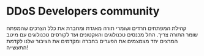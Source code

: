 # DDoS Developers community
קהילת המפתחים חרדים ושומרי תורה מאגדת ומחברת את כלל הצרכים שהמפתח שומר התורה צריך. 
החל מכנסים טכנולוגים והאקטונים ועד לקורסים טכנולוגים עם מיטב המרצים
יחד מצמצמים את הפערים בחברה ומקדמים את הציבור שלנו לקדמת התעשייה!
